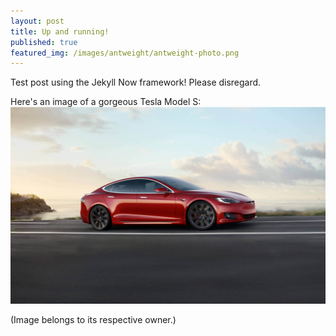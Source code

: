 ```yaml
---
layout: post
title: Up and running!
published: true
featured_img: /images/antweight/antweight-photo.png
---
```


Test post using the Jekyll Now framework! Please disregard.

Here's an image of a gorgeous Tesla Model S:
![Tesla Model S Performance](/images/model-s-performance.jpg "Tesla Model S P120D")

(Image belongs to its respective owner.)
